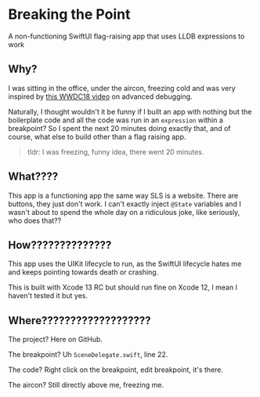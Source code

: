 # Breaking the Point
A non-functioning SwiftUI flag-raising app that uses LLDB expressions to work

## Why?
I was sitting in the office, under the aircon, freezing cold and was very inspired by [this WWDC18 video](https://developer.apple.com/wwdc18/412) on advanced debugging.

Naturally, I thought wouldn't it be funny if I built an app with nothing but the boilerplate code and all the code was run in an `expression` within a breakpoint? So I spent the next 20 minutes doing exactly that, and of course, what else to build other than a flag raising app.

> tldr: I was freezing, funny idea, there went 20 minutes.

## What????
This app is a functioning app the same way SLS is a website. There are buttons, they just don't work. I can't exactly inject `@State` variables and I wasn't about to spend the whole day on a ridiculous joke, like seriously, who does that??

## How??????????????
This app uses the UIKit lifecycle to run, as the SwiftUI lifecycle hates me and keeps pointing towards death or crashing. 

This is built with Xcode 13 RC but should run fine on Xcode 12, I mean I haven't tested it but yes.

## Where???????????????????
The project? Here on GitHub. 

The breakpoint? Uh `SceneDelegate.swift`, line 22. 

The code? Right click on the breakpoint, edit breakpoint, it's there.

The aircon? Still directly above me, freezing me.
